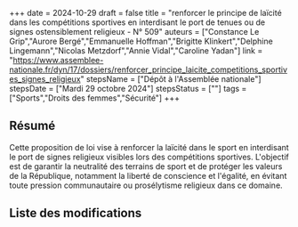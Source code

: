 +++
date = 2024-10-29
draft = false
title = "renforcer le principe de laïcité dans les compétitions sportives en interdisant le port de tenues ou de signes ostensiblement religieux - N° 509"
auteurs = ["Constance Le Grip","Aurore Bergé","Emmanuelle Hoffman","Brigitte Klinkert","Delphine Lingemann","Nicolas Metzdorf","Annie Vidal","Caroline Yadan"]
link = "https://www.assemblee-nationale.fr/dyn/17/dossiers/renforcer_principe_laicite_competitions_sportives_signes_religieux"
stepsName = ["Dépôt à l'Assemblée nationale"]
stepsDate = ["Mardi 29 octobre 2024"]
stepsStatus = [""]
tags = ["Sports","Droits des femmes","Sécurité"]
+++

## Résumé

Cette proposition de loi vise à renforcer la laïcité dans le sport en interdisant le port de signes religieux visibles lors des compétitions sportives. L'objectif est de garantir la neutralité des terrains de sport et de protéger les valeurs de la République, notamment la liberté de conscience et l'égalité, en évitant toute pression communautaire ou prosélytisme religieux dans ce domaine.

## Liste des modifications


